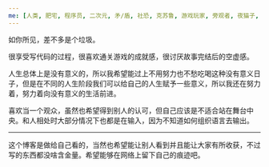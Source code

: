 ```yaml
---
me: [人类, 肥宅, 程序员, 二次元, 矛/盾, 社恐, 克苏鲁, 游戏玩家, 旁观者, 夜猫子, 摆烂]
---
```


如你所见，差不多是个垃圾。

很享受写代码的过程，很喜欢通关游戏的成就感，很讨厌故事完结后的空虚感。

人生总体上是没有意义的，所以我希望能过上不用努力也不愁吃喝这种没有意义日子，但是在不同的人生阶段我们可以给自己的人生赋予一些意义，所以我还在努力着，努力着向没有意义的生活前进。

喜欢当一个观众，虽然也希望得到别人的认可，但自己应该是不适合站在舞台中央。和人相处时大部分情况下也都是在输入，因为不知道如何组织语言去输出。

---

这个博客是做给自己看的，当然也希望能让别人看到并且能让大家有所收获，不过写的东西都没啥含金量。希望能够在网络上留下自己的痕迹吧。
